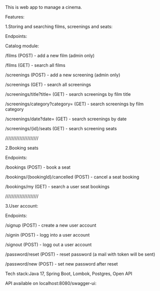 This is web app to manage a cinema.

Features:

1.Storing and searching films, screenings and seats:

Endpoints:

Catalog module:

/films (POST) - add a new film (admin only)

/films (GET) - search all films

/screenings (POST) - add a new screening (admin only)

/screenings (GET) - search all screenings

/screenings/title?title= (GET) - search screenings by film title

/screenings/category?category= (GET) - search screenings by film category

/screenings/date?date= (GET) - search screenings by date

/screenings/{id}/seats (GET) - search screening seats

/////////////////////

2.Booking seats

Endpoints:

/bookings (POST) - book a seat

/bookings/{bookingId}/cancelled (POST) - cancel a seat booking

/bookings/my (GET) - search a user seat bookings

/////////////////////

3.User account:

Endpoints:

/signup (POST) - create a new user account

/signin (POST) - logg into a user account

/signout (POST) - logg out a user account

/password/reset (POST) - reset password (a mail with token will be sent)

/password/new (POST) - set new password after reset

Tech stack:Java 17, Spring Boot, Lombok, Postgres, Open API

API available on localhost:8080/swagger-ui: